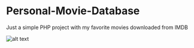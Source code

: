 # Personal-Movie-Database
Just a simple PHP project with my favorite movies downloaded from IMDB

![alt text][IMDBgrabber]

[IMDBgrabber]: http://wwwlab.cs.univie.ac.at/~weinbachea88/Python%20Kurs/IMDB%20grabber.png "IMDB example"
